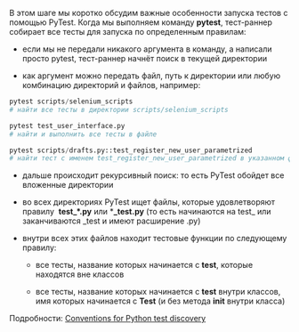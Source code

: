 В этом шаге мы коротко обсудим важные особенности запуска тестов с помощью PyTest. Когда мы выполняем команду **pytest**, тест-раннер собирает все тесты для запуска по определенным правилам:

- если мы не передали никакого аргумента в команду, а написали просто pytest, тест-раннер начнёт поиск в текущей директории
    
- как аргумент можно передать файл, путь к директории или любую комбинацию директорий и файлов, например: 
    

```python
pytest scripts/selenium_scripts
# найти все тесты в директории scripts/selenium_scripts

pytest test_user_interface.py
# найти и выполнить все тесты в файле 

pytest scripts/drafts.py::test_register_new_user_parametrized
# найти тест с именем test_register_new_user_parametrized в указанном файле в указанной директории и выполнить 
```

- дальше происходит рекурсивный поиск: то есть PyTest обойдет все вложенные директории
    
- во всех директориях PyTest ищет файлы, которые удовлетворяют правилу  **test_*.py** или ***_test.py** (то есть начинаются на test_ или заканчиваются _test и имеют расширение .py)
    
- внутри всех этих файлов находит тестовые функции по следующему правилу:
    
    - все тесты, название которых начинается с **test**, которые находятся вне классов
        
    - все тесты, название которых начинается с **test** внутри классов, имя которых начинается с **Test** (и без метода __init__ внутри класса)
        

Подробности: [Conventions for Python test discovery](https://docs.pytest.org/en/stable/goodpractices.html#conventions-for-python-test-discovery)